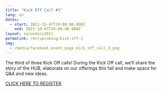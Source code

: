 ```yaml
---
title: "Kick Off Call #3"
lang: en
dates:
  - start: 2021-10-07T19:00:00.000Z
    end: 2021-10-07T20:00:00.000Z
layout: secondary2021
permalink: /en/upcoming/kick-off-3
img:
  - /media/facebook_event_page_kick_off_call_3.png
---
```

The third of three Kick Off calls! During the Kick Off call, we’ll share the story of the HUB, elaborate on our offerings this fall and make space for Q&A and new ideas.

[CLICK HERE TO REGISTER](https://us02web.zoom.us/meeting/register/tZ0ldeiqqD0sHdzgnPxVfS2H9ms-US-p0icn?fbclid=IwAR0W4i6043wZ4j_dZXKshmE8PscVxb-3mv9oQu_onvNn3IHbavBnj5guG6o)

[](https://us02web.zoom.us/meeting/register/tZ0ldeiqqD0sHdzgnPxVfS2H9ms-US-p0icn?fbclid=IwAR0W4i6043wZ4j_dZXKshmE8PscVxb-3mv9oQu_onvNn3IHbavBnj5guG6o)
